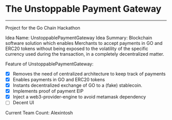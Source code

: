 # The Unstoppable Payment Gateway
---------------------------------

Project for the Go Chain Hackathon

Idea Name: UnstoppablePaymentGateway
Idea Summary:  Blockchain software solution which enables Merchants to accept payments in GO and ERC20 tokens without being exposed to the volatility of the specific currency used during the transaction, in a completely decentralized matter.

Feature of UnstoppablePaymentGateway:
- [x] Removes the need of centralized architecture to keep track of payments
- [x] Enables payments in GO and ERC20 tokens
- [x] Instants decentralized exchange of GO to a (fake) stablecoin.
- [x] Implements proof of payment EIP
- [x] Inject a web3-provider-engine to avoid metamask dependency
- [ ] Decent UI

Current Team Count: Alexintosh